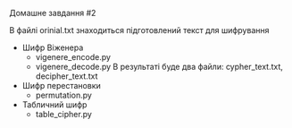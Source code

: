 Домашне завдання #2

В файлі orinial.txt знаходиться підготовлений текст для шифрування

* Шифр Віженера
  * vigenere_encode.py
  * vigenere_decode.py
  В результаті буде два файли: cypher_text.txt, decipher_text.txt
* Шифр перестановки
  * permutation.py
* Табличний шифр
  * table_cipher.py
